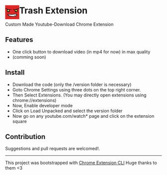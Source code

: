 # <img src="public/icons/icon_48.png" width="45" align="left"> Trash Extension

Custom Made Youtube-Download Chrome Extension

## Features

- One click button to download video (in mp4 for now) in max quality
- (comming soon)

## Install

- Download the code (only the /version folder is necessary)
- Goto Chrome Settings using three dots on the top right corner.
- Then Select Extensions. (You may directly open extensions using chrome://extensions)
- Now, Enable developer mode
- Click on Load Unpacked and select the version folder
- Now go on any youtube.com/watch* page and click on the extension square

## Contribution

Suggestions and pull requests are welcomed!.

---

This project was bootstrapped with [Chrome Extension CLI](https://github.com/dutiyesh/chrome-extension-cli)
Huge thanks to them <3

